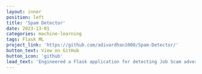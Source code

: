 ```yaml
---
layout: inner
position: left
title: 'Spam Detector'
date: 2023-13-01
categories: machine-learning
tags: Flask ML
project_link: 'https://github.com/adivardhan1000/Spam-Detector/'
button_text: View on GitHub
button_icon: 'github'
lead_text: 'Engineered a Flask application for detecting Job Scam advertisements, coupled with a comparative analysis of ML training methods.'
---
```

